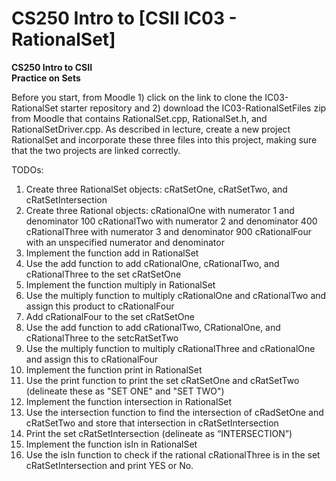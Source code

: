 # CS250 Intro to [CSII IC03 - RationalSet]

**CS250 Intro to CSII\
Practice on Sets**

Before you start, from Moodle 1) click on the link to clone the IC03-RationalSet starter repository and 2) download the IC03-RationalSetFiles zip from Moodle that contains RationalSet.cpp, RationalSet.h, and RationalSetDriver.cpp.  As described in lecture, create a new project RationalSet and incorporate these three files into this project, making sure that the two projects are linked correctly.  

TODOs:
1. Create three RationalSet objects: cRatSetOne, cRatSetTwo, and cRatSetIntersection
2. Create three Rational objects: cRationalOne with numerator 1 and denominator 100
				         cRationalTwo with numerator 2 and denominator 400
				         cRationalThree with numerator 3 and denominator 900
				         cRationalFour with an unspecified numerator and denominator
3. Implement the function add in RationalSet
4. Use the add function to add cRationalOne, cRationalTwo, and cRationalThree to the set cRatSetOne
5. Implement the function multiply  in RationalSet
6. Use the multiply function to multiply cRationalOne and cRationalTwo and assign this product to cRationalFour
7. Add cRationalFour to the set cRatSetOne
8. Use the add function to add cRationalTwo, CRationalOne, and cRationalThree to the setcRatSetTwo
9. Use the multiply function to multiply cRationalThree and cRationalOne and assign this to cRationalFour
10. Implement the function print in RationalSet
11. Use the print function to print the set cRatSetOne and cRatSetTwo (delineate these as "SET ONE" and "SET TWO")
12. Implement the function intersection in RationalSet
13. Use the intersection function to find the intersection of cRadSetOne and cRatSetTwo and store that intersection in cRatSetIntersection
14. Print the set cRatSetIntersection (delineate as “INTERSECTION”) 
15. Implement the function isIn in RationalSet
16. Use the isIn function to check if the rational cRationalThree is in the set  cRatSetIntersection and print YES or No.  
